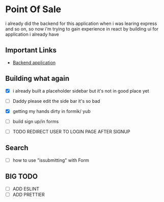 # Point Of Sale
i already did the backend for this application when i was learing express and so on, so now i'm trying to gain experience in react by building ui for application i already have

## Important Links
- [Backend application](https://github.com/nagy-nabil/POS) 

## Building what again
- [x] i already built a placeholder sidebar but it's not in good place yet
- [ ] Daddy please edit the side bar it's so bad
- [x] getting my hands dirty in formik/ yub
- [ ] build sign up/in forms
- [ ] TODO REDIRECT USER TO LOGIN PAGE AFTER SIGNUP


## Search
- [ ] how to use "issubmitting" with Form

## BIG TODO
- [ ] ADD ESLINT
- [ ] ADD PRETTIER
